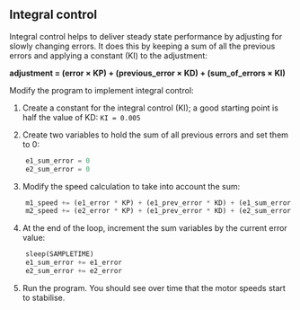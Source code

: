 ## Integral control
Integral control helps to deliver steady state performance by adjusting for slowly changing errors. It does this by keeping a sum of all the previous errors and applying a constant (KI) to the adjustment:

**adjustment = (error × KP) + (previous_error × KD) + (sum_of_errors × KI)**

Modify the program to implement integral control:

1. Create a constant for the integral control (KI); a good starting point is half the value of KD:
`KI = 0.005`

2. Create two variables to hold the sum of all previous errors and set them to 0:
~~~ python
	e1_sum_error = 0
	e2_sum_error = 0
~~~

3. Modify the speed calculation to take into account the sum:
~~~ python
    m1_speed += (e1_error * KP) + (e1_prev_error * KD) + (e1_sum_error * KI)
    m2_speed += (e2_error * KP) + (e1_prev_error * KD) + (e2_sum_error * KI)
~~~

4. At the end of the loop, increment the sum variables by the current error value:
~~~ python
    sleep(SAMPLETIME)
    e1_sum_error += e1_error
    e2_sum_error += e2_error
~~~

5. Run the program. You should see over time that the motor speeds start to stabilise.

